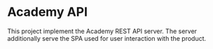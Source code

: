 # Academy API

This project implement the Academy REST API server. The server additionally
serve the SPA used for user interaction with the product.